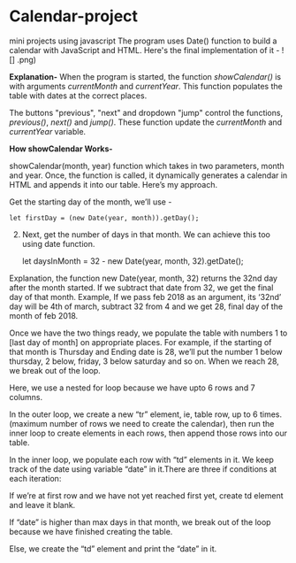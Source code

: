 # Calendar-project
mini projects   using javascript 
The program uses Date() function to build a  calendar with  JavaScript and HTML. 
Here's the final implementation of it - 
![] .png)


**Explanation-** When the program is started, the function *showCalendar()* is with arguments *currentMonth* and *currentYear*. 
This function populates the table with dates at the correct places. 

The buttons "previous", "next" and dropdown "jump" control the functions, *previous()*, *next()* and *jump()*. 
These function update the *currentMonth* and *currentYear* variable. 

**How showCalendar Works-** 

showCalendar(month, year) function which takes in two parameters, month and year. Once, the function is called, it dynamically generates a calendar in HTML and appends it into our table. Here’s my approach.

Get the starting day of the month, we’ll use -

    let firstDay = (new Date(year, month)).getDay();
2. Next, get the number of days in that month. We can achieve this too using date function.


    let daysInMonth = 32 - new Date(year, month, 32).getDate();

Explanation, the function new Date(year, month, 32) returns the 32nd day after the month started. If we subtract that date from 32, we get the final day of that month. Example, If we pass feb 2018 as an argument, its ‘32nd’ day will be 4th of march, subtract 32 from 4 and we get 28, final day of the month of feb 2018.

Once we have the two things ready, we populate the table with numbers 1 to [last day of month] on appropriate places. For example, if the starting of that month is Thursday and Ending date is 28, we’ll put the number 1 below thursday, 2 below, friday, 3 below saturday and so on. When we reach 28, we break out of the loop.

Here, we use a nested for loop because we have upto 6 rows and 7 columns.

In the outer loop, we create a new “tr” element, ie, table row, up to 6 times. (maximum number of rows we need to create the calendar), then run the inner loop to create elements in each rows, then append those rows into our table.

In the inner loop, we populate each row with “td” elements in it. We keep track of the date using variable “date” in it.There are three if conditions at each iteration:

If we’re at first row and we have not yet reached first yet, create td element and leave it blank.

If “date” is higher than max days in that month, we break out of the loop because we have finished creating the table.

Else, we create the “td” element and print the “date” in it. 
